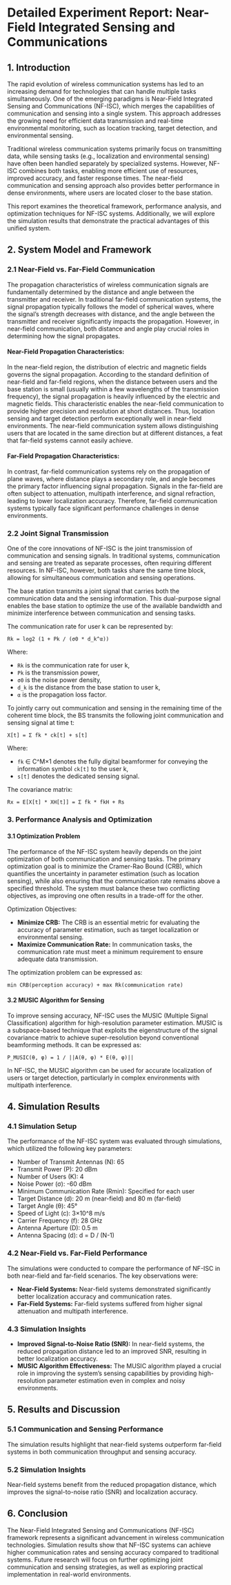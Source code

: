 
# Detailed Experiment Report: Near-Field Integrated Sensing and Communications

## 1. Introduction
The rapid evolution of wireless communication systems has led to an increasing demand for technologies that can handle multiple tasks simultaneously. One of the emerging paradigms is Near-Field Integrated Sensing and Communications (NF-ISC), which merges the capabilities of communication and sensing into a single system. This approach addresses the growing need for efficient data transmission and real-time environmental monitoring, such as location tracking, target detection, and environmental sensing.

Traditional wireless communication systems primarily focus on transmitting data, while sensing tasks (e.g., localization and environmental sensing) have often been handled separately by specialized systems. However, NF-ISC combines both tasks, enabling more efficient use of resources, improved accuracy, and faster response times. The near-field communication and sensing approach also provides better performance in dense environments, where users are located closer to the base station.

This report examines the theoretical framework, performance analysis, and optimization techniques for NF-ISC systems. Additionally, we will explore the simulation results that demonstrate the practical advantages of this unified system.

## 2. System Model and Framework

### 2.1 Near-Field vs. Far-Field Communication
The propagation characteristics of wireless communication signals are fundamentally determined by the distance and angle between the transmitter and receiver. In traditional far-field communication systems, the signal propagation typically follows the model of spherical waves, where the signal’s strength decreases with distance, and the angle between the transmitter and receiver significantly impacts the propagation. However, in near-field communication, both distance and angle play crucial roles in determining how the signal propagates.

#### Near-Field Propagation Characteristics:
In the near-field region, the distribution of electric and magnetic fields governs the signal propagation. According to the standard definition of near-field and far-field regions, when the distance between users and the base station is small (usually within a few wavelengths of the transmission frequency), the signal propagation is heavily influenced by the electric and magnetic fields. This characteristic enables the near-field communication to provide higher precision and resolution at short distances. Thus, location sensing and target detection perform exceptionally well in near-field environments. The near-field communication system allows distinguishing users that are located in the same direction but at different distances, a feat that far-field systems cannot easily achieve.

#### Far-Field Propagation Characteristics:
In contrast, far-field communication systems rely on the propagation of plane waves, where distance plays a secondary role, and angle becomes the primary factor influencing signal propagation. Signals in the far-field are often subject to attenuation, multipath interference, and signal refraction, leading to lower localization accuracy. Therefore, far-field communication systems typically face significant performance challenges in dense environments.

### 2.2 Joint Signal Transmission
One of the core innovations of NF-ISC is the joint transmission of communication and sensing signals. In traditional systems, communication and sensing are treated as separate processes, often requiring different resources. In NF-ISC, however, both tasks share the same time block, allowing for simultaneous communication and sensing operations.

The base station transmits a joint signal that carries both the communication data and the sensing information. This dual-purpose signal enables the base station to optimize the use of the available bandwidth and minimize interference between communication and sensing tasks.

The communication rate for user k can be represented by:

```
Rk = log2 (1 + Pk / (σ0 * d_k^α))
```

Where:
- `Rk` is the communication rate for user k,
- `Pk` is the transmission power,
- `σ0` is the noise power density,
- `d_k` is the distance from the base station to user k,
- `α` is the propagation loss factor.

To jointly carry out communication and sensing in the remaining time of the coherent time block, the BS transmits the following joint communication and sensing signal at time t:

```
X[t] = Σ fk * ck[t] + s[t]
```

Where:
- `fk` ∈ C^M×1 denotes the fully digital beamformer for conveying the information symbol `ck[t]` to the user k,
- `s[t]` denotes the dedicated sensing signal.

The covariance matrix:
```
Rx = E[X[t] * XH[t]] = Σ fk * fkH + Rs
```

### 3. Performance Analysis and Optimization

#### 3.1 Optimization Problem
The performance of the NF-ISC system heavily depends on the joint optimization of both communication and sensing tasks. The primary optimization goal is to minimize the Cramer-Rao Bound (CRB), which quantifies the uncertainty in parameter estimation (such as location sensing), while also ensuring that the communication rate remains above a specified threshold. The system must balance these two conflicting objectives, as improving one often results in a trade-off for the other.

Optimization Objectives:
- **Minimize CRB:** The CRB is an essential metric for evaluating the accuracy of parameter estimation, such as target localization or environmental sensing.
- **Maximize Communication Rate:** In communication tasks, the communication rate must meet a minimum requirement to ensure adequate data transmission.

The optimization problem can be expressed as:
```
min CRB(perception accuracy) + max Rk(communication rate)
```

#### 3.2 MUSIC Algorithm for Sensing
To improve sensing accuracy, NF-ISC uses the MUSIC (Multiple Signal Classification) algorithm for high-resolution parameter estimation. MUSIC is a subspace-based technique that exploits the eigenstructure of the signal covariance matrix to achieve super-resolution beyond conventional beamforming methods. It can be expressed as:
```
P_MUSIC(θ, φ) = 1 / ||A(θ, φ) * E(θ, φ)||
```

In NF-ISC, the MUSIC algorithm can be used for accurate localization of users or target detection, particularly in complex environments with multipath interference.

## 4. Simulation Results

### 4.1 Simulation Setup
The performance of the NF-ISC system was evaluated through simulations, which utilized the following key parameters:
- Number of Transmit Antennas (N): 65
- Transmit Power (P): 20 dBm
- Number of Users (K): 4
- Noise Power (σ): -60 dBm
- Minimum Communication Rate (Rmin): Specified for each user
- Target Distance (d): 20 m (near-field) and 80 m (far-field)
- Target Angle (θ): 45°
- Speed of Light (c): 3×10^8 m/s
- Carrier Frequency (f): 28 GHz
- Antenna Aperture (D): 0.5 m
- Antenna Spacing (d): d = D / (N-1)

### 4.2 Near-Field vs. Far-Field Performance
The simulations were conducted to compare the performance of NF-ISC in both near-field and far-field scenarios. The key observations were:
- **Near-Field Systems:** Near-field systems demonstrated significantly better localization accuracy and communication rates.
- **Far-Field Systems:** Far-field systems suffered from higher signal attenuation and multipath interference.

### 4.3 Simulation Insights
- **Improved Signal-to-Noise Ratio (SNR):** In near-field systems, the reduced propagation distance led to an improved SNR, resulting in better localization accuracy.
- **MUSIC Algorithm Effectiveness:** The MUSIC algorithm played a crucial role in improving the system’s sensing capabilities by providing high-resolution parameter estimation even in complex and noisy environments.

## 5. Results and Discussion

### 5.1 Communication and Sensing Performance
The simulation results highlight that near-field systems outperform far-field systems in both communication throughput and sensing accuracy.

### 5.2 Simulation Insights
Near-field systems benefit from the reduced propagation distance, which improves the signal-to-noise ratio (SNR) and localization accuracy.

## 6. Conclusion
The Near-Field Integrated Sensing and Communications (NF-ISC) framework represents a significant advancement in wireless communication technologies. Simulation results show that NF-ISC systems can achieve higher communication rates and sensing accuracy compared to traditional systems. Future research will focus on further optimizing joint communication and sensing strategies, as well as exploring practical implementation in real-world environments.
